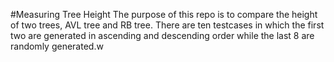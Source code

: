 #Measuring Tree Height
The purpose of this repo is to compare the height of two trees, AVL tree and RB tree.
There are ten testcases in which the first two are generated in ascending and descending order while the last 8 are randomly generated.w
